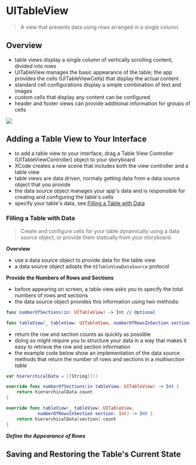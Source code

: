 # UITableView
> A view that presents data using rows arranged in a single column.

## Overview
- table views display a single column of vertically scrolling content, divided into rows
- UITableView manages the basic appearance of the table; the app provides the cells (UITableViewCells) that display the actual content
- standard cell configurations display a simple combination of text and images
- custom cells that display any content can be configured
- header and footer views can provide additional information for groups of cells

<img src="https://docs-assets.developer.apple.com/published/722508d93c/1eb44f8d-1907-4949-9208-f2fb7f3ffd1b.png">

## Adding a Table View to Your Interface
- to add a table view to your interface, drag a Table View Controller (UITableViewController) object to your storyboard
- XCode creates a new scene that includes both the view controller and a table view
- table views are data driven, normaly getting data from a data source object that you provide
- the data source object manages your app's data and is responsible for creating and configuring the table's cells
- specify your table's data, see [Filling a Table with Data](https://developer.apple.com/documentation/uikit/views_and_controls/table_views/filling_a_table_with_data)

### Filling a Table with Data
> Create and configure cells for your table dynamically using a data source object, or provide them statically from your storyboard.

**Overview**
- use a data source object to provide data for the table view
- a data source object adopts the `UITableViewDataSource` protocol

**Provide the Numbers of Rows and Sections**
- before appearing on screen, a table view asks you to specify the total numbers of rows and sections
- the data source object provides this information using two methods:
```swift
func numberOfSections(in: UITableView) -> Int // Optional

func tableView(_ tableView: UITableView, numberOfRowsInSection section: Int) -> Int 
``` 
- return the row and section counts as quickly as possible 
- doing so might require you to structure your data in a way that makes it easy to retrieve the row and section information
- the example code below show an implementation of the data source methods that return the number of rows and sections in a *multisection table*

```swift
var hierarchicalData = [[String]]()

override func numberOfSections(in tableView: UITableView) -> Int {
	return hierarchicalData.count
}

override func tableView(_ tableView: UITableView,
			numberOfRowsInSection section: Int) -> Int {
	return hierarchicalData[section].count
}
```

***Define the Appearance of Rows***



## Saving and Restoring the Table's Current State
 

